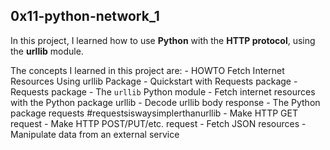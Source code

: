 ## 0x11-python-network_1

In this project, I learned how to use <strong>Python</strong> with the <strong>HTTP protocol</strong>, using the <strong>urllib</strong> module.

The concepts I learned in this project are:
	- HOWTO Fetch Internet Resources Using urllib Package
	- Quickstart with Requests package
	- Requests package
	- The `urllib` Python module
	- Fetch internet resources with the Python package urllib
	- Decode urllib body response
	- The Python package requests #requestsiswaysimplerthanurllib
	- Make HTTP GET request
	- Make HTTP POST/PUT/etc. request
	- Fetch JSON resources
	- Manipulate data from an external service
